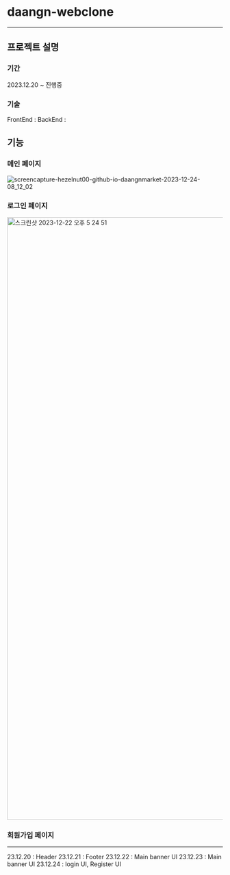 # daangn-webclone

---------------------------------------------------------------

## 프로젝트 설명

### 기간 
2023.12.20 ~ 진행중

### 기술
FrontEnd : 
BackEnd :


## 기능

### 메인 페이지

![screencapture-hezelnut00-github-io-daangnmarket-2023-12-24-08_12_02](https://github.com/hezelNut00/daangnmarket/assets/153392297/d46f9982-a6b9-4fa1-af4c-40978bd9046c)

### 로그인 페이지

<img width="1408" alt="스크린샷 2023-12-22 오후 5 24 51" src="https://github.com/hezelNut00/daangnmarket/assets/153392297/f5c22fe7-1fb2-44d5-a54d-c1a8e8e76102">


### 회원가입 페이지
---------------------------------------------------------------

23.12.20 : Header
23.12.21 : Footer
23.12.22 : Main banner UI
23.12.23 : Main banner UI
23.12.24 : login UI, Register UI
